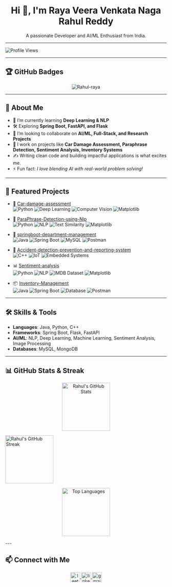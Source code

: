 <h1 align="center">Hi 👋, I'm Raya Veera Venkata Naga Rahul Reddy</h1>
<p align="center">A passionate Developer and AI/ML Enthusiast from India.</p>

---

![Profile Views](https://komarev.com/ghpvc/?username=Rahul-raya&label=Profile%20views&color=0e75b6&style=flat)

---

## 🏆 GitHub Badges
<p align="center">
  <img src="https://github-profile-trophy.vercel.app/?username=Rahul-raya&theme=darkhub&row=1&column=6&margin-w=15&margin-h=15" alt="Rahul-raya" />
</p>

---

## 🚀 About Me
- 🌱 I’m currently learning **Deep Learning & NLP**
- 🛠️ Exploring **Spring Boot, FastAPI, and Flask**
- 🤝 I’m looking to collaborate on **AI/ML, Full-Stack, and Research Projects**
- 📘 I work on projects like **Car Damage Assessment, Paraphrase Detection, Sentiment Analysis, Inventory Systems**
- ✍️ Writing clean code and building impactful applications is what excites me.
- ⚡ Fun fact: *I love blending AI with real-world problem solving!*

---

## 📂 Featured Projects

- 🚗 [Car-damage-assessment](https://github.com/Rahul-raya/Car-damage-assessment)  
  ![Python](https://img.shields.io/badge/Python-3776AB?style=flat&logo=python&logoColor=white)
  ![Deep Learning](https://img.shields.io/badge/Deep%20Learning-black?style=flat&logo=pytorch&logoColor=red)
  ![Computer Vision](https://img.shields.io/badge/Computer%20Vision-008080?style=flat&logo=opencv&logoColor=white)
  ![Matplotlib](https://img.shields.io/badge/Matplotlib-11557c?style=flat&logo=plotly&logoColor=white)

- 🔁 [ParaPhrase-Detection-using-Nlp](https://github.com/Rahul-raya/ParaPhrase-Detection-using-Nlp)  
  ![Python](https://img.shields.io/badge/Python-3776AB?style=flat&logo=python&logoColor=white)
  ![NLP](https://img.shields.io/badge/NLP-Natural%20Language%20Processing-brightgreen?style=flat)
  ![Text Similarity](https://img.shields.io/badge/Text%20Similarity-FF6F00?style=flat)
  ![Matplotlib](https://img.shields.io/badge/Matplotlib-11557c?style=flat&logo=plotly&logoColor=white)

- 🏢 [springboot-department-management](https://github.com/Rahul-raya/springboot-department-management)  
  ![Java](https://img.shields.io/badge/Java-ED8B00?style=flat&logo=openjdk&logoColor=white)
  ![Spring Boot](https://img.shields.io/badge/Spring%20Boot-6DB33F?style=flat&logo=springboot&logoColor=white)
  ![MySQL](https://img.shields.io/badge/MySQL-4479A1?style=flat&logo=mysql&logoColor=white)
  ![Postman](https://img.shields.io/badge/Postman-FF6C37?style=flat&logo=postman&logoColor=white)

- 🚨 [Accident-detection-prevention-and-reporting-system](https://github.com/Rahul-raya/Accident-detection-prevention-and-reporting-system)  
  ![C++](https://img.shields.io/badge/C++-00599C?style=flat&logo=cplusplus&logoColor=white)
  ![IoT](https://img.shields.io/badge/IoT-Internet%20of%20Things-blue?style=flat)
  ![Embedded Systems](https://img.shields.io/badge/Embedded%20Systems-800080?style=flat)

- 📊 [Sentiment-analysis](https://github.com/Rahul-raya/Sentiment-analysis)  
  ![Python](https://img.shields.io/badge/Python-3776AB?style=flat&logo=python&logoColor=white)
  ![NLP](https://img.shields.io/badge/NLP-Sentiment%20Analysis-brightgreen?style=flat)
  ![IMDB Dataset](https://img.shields.io/badge/Dataset-IMDB-yellow?style=flat)
  ![Matplotlib](https://img.shields.io/badge/Matplotlib-11557c?style=flat&logo=plotly&logoColor=white)

- 📦 [Inventory-Management](https://github.com/Rahul-raya/Inventory-Management)  
  ![Java](https://img.shields.io/badge/Java-ED8B00?style=flat&logo=openjdk&logoColor=white)
  ![Spring Boot](https://img.shields.io/badge/Spring%20Boot-6DB33F?style=flat&logo=springboot&logoColor=white)
  ![Database](https://img.shields.io/badge/Database-MySQL-informational?style=flat)
  ![Postman](https://img.shields.io/badge/Postman-FF6C37?style=flat&logo=postman&logoColor=white)



---

## 🛠️ Skills & Tools
- **Languages**: Java, Python, C++
- **Frameworks**: Spring Boot, Flask, FastAPI
- **AI/ML**: NLP, Deep Learning, Machine Learning, Sentiment Analysis, Image Processing
- **Databases**: MySQL, MongoDB

---

## 📊 GitHub Stats & Streak
<p align="center">
  <!-- GitHub Stats -->
  <img src="https://github-readme-stats.vercel.app/api?username=Rahul-raya&show_icons=true&theme=radical&hide_border=true&count_private=true&v=1" 
       alt="Rahul's GitHub Stats" height="150"/>
  
  <!-- GitHub Streak -->
  <img src="https://github-readme-streak-stats.herokuapp.com?user=Rahul-raya&theme=radical&hide_border=true" 
       alt="Rahul's GitHub Streak" height="150"/>
</p>

<p align="center">
  <!-- Top Languages -->
  <img src="https://github-readme-stats.vercel.app/api/top-langs/?username=Rahul-raya&layout=compact&theme=radical&hide_border=true&v=1" 
       alt="Top Languages" height="150"/>
</p>
---



## 📫 Connect with Me
<p align="center">
  <a href="https://leetcode.com/u/Rahul_Raya/" target="blank">
    <img align="center" src="https://upload.wikimedia.org/wikipedia/commons/1/19/LeetCode_logo_black.png" alt="leetcode" height="30" width="30" />
  </a>

  <a href="https://www.linkedin.com/in/rahul-raya/" target="blank">
    <img align="center" src="https://cdn.jsdelivr.net/gh/devicons/devicon/icons/linkedin/linkedin-original.svg" alt="linkedin" height="30" width="30" />
  </a>
  <a href="mailto:rahulraya662005@gmail.com" target="blank">
    <img align="center" src="https://cdn.jsdelivr.net/gh/devicons/devicon/icons/google/google-original.svg" alt="gmail" height="30" width="30" />
</a>

</p>


